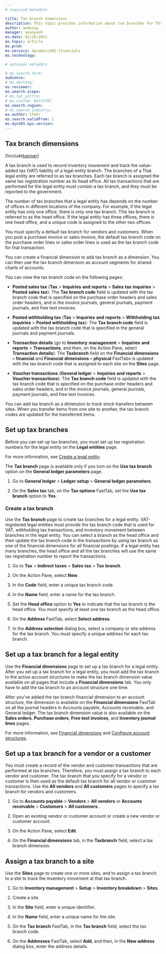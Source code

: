 ```yaml
---
# required metadata

title: Tax branch dimensions
description: This topic provides information about tax branches for Thailand.
author: andosip
manager: anasyash
ms.date: 01/25/2021
ms.topic: article
ms.prod:
ms.service: dynamics365-financials
ms.technology: 

# optional metadata

# ms.search.form:
audience: 
# ms.devlang: 
ms.reviewer: 
ms.search.scope:
# ms.tgt_pltfrm: 
# ms.custom: NotInTOC
ms.search.region: 
# ms.search.industry:
ms.author: tfehr
ms.search.validFrom: 2
ms.dyn365.ops.version:
---
```


## Tax branch dimensions

[!include[banner](../includes/banner.md)]

A tax branch is used to record inventory movement and track the
value-added tax (VAT) liability of a legal entity branch. The branches
of a Thai legal entity are referred to as tax branches. Each tax branch
is assigned the same tax registration number as its head office. All tax
transactions that are performed for the legal entity must contain a tax
branch, and they must be reported to the government.

The number of tax branches that a legal entity has depends on the number
of offices in different locations of the company. For example, if the
legal entity has only one office, there is only one tax branch. This tax
branch is referred to as the head office. If the legal entity has three
offices, there is one head office, and a unique code is assigned to the
other two offices.

You must specify a default tax branch for vendors and customers. When
you post a purchase invoice or sales invoice, the default tax branch
code on the purchase order lines or sales order lines is used as the tax
branch code for that transaction.

You can create a financial dimension to add tax branch as a dimension.
You can then use the tax branch dimension as account segments for shared
charts of accounts.

You can view the tax branch code on the following pages:

- **Posted sales tax** (**Tax** &gt; **Inquiries** **and**
 **reports** &gt; **Sales** **tax** **inquiries** &gt; **Posted**
 **sales** **tax**): The **Tax branch code** field is updated with
    the tax branch code that is specified on the purchase order headers
    and sales order headers, and in the invoice journals, general
    journals, payment journals, and free text invoices.

- **Posted withholding tax** (**Tax** &gt; **Inquiries** **and**
 **reports** &gt; **Withholding** **tax** **inquiries** &gt;
 **Posted** **withholding** **tax**): The **Tax branch code** field
    is updated with the tax branch code that is specified in the general
    journals and payment journals.

- **Transaction details** (go to **Inventory** **management** &gt;
 **Inquiries** **and** **reports** &gt; **Transactions**, and then,
    on the Action Pane, select **Transaction** **details**): The
 **Taxbranch** field on the **Financial** **dimensions** **–**
 **financial** and **Financial** **dimensions** **–** **physical**
    FastTabs is updated with the tax branch code that is assigned to
    each site on the **Sites** page.

- **Voucher transactions** (**General ledger** &gt; **Inquiries**
 **and** **reports** &gt; **Voucher transactions**): The **Tax branch
    code** field is updated with the tax branch code that is specified
    on the purchase order headers and sales order headers, and in the
    invoice journals, general journals, payment journals, and free text
    invoices.

You can add tax branch as a dimension to track stock transfers between
sites. When you transfer items from one site to another, the tax branch
codes are updated for the transferred items.

## Set up tax branches

Before you can set up tax branches, you must set up tax registration
numbers for the legal entity on the **Legal entities** page.

For more information, see [Create a legal entity](../../fin-ops-core/fin-ops/organization-administration/tasks/create-legal-entity.md).

The **Tax branch** page is available only if you turn on the **Use tax
branch** option on the **General ledger parameters** page.

1.  Go to **General ledger** &gt; **Ledger setup** &gt; **General ledger
    parameters**.

2.  On the **Sales tax** tab, on the **Tax options** FastTab, set the
 **Use tax branch** option to **Yes**.

### Create a tax branch

Use the **Tax branch** page to create tax branches for a legal entity.
VAT-registered legal entities must provide the tax branch code that is
used for VAT, withholding tax transactions, and inventory movement
between branches in the legal entity. You can select a branch as the
head office and then update the tax branch code in the transactions by
using tax branch as one of the financial dimensions for all financial
postings. If a legal entity has many branches, the head office and all
the tax branches will use the same tax registration number to report the
transactions.

1.  Go to **Tax** &gt; **Indirect** **taxes** &gt; **Sales**
 **tax** &gt; **Tax** **branch**.

2.  On the Action Pane, select **New**.

3.  In the **Code** field, enter a unique tax branch code.

4.  In the **Name** field, enter a name for the tax branch.

5.  Set the **Head office** option to **Yes** to indicate that the tax
    branch is the head office. You must specify at least one tax branch
    as the head office.

6.  On the **Address** FastTab, select **Select address**.

7.  In the **Address selection** dialog box, select a company or site
    address for the tax branch. You must specify a unique address for
    each tax branch.

## Set up a tax branch for a legal entity

Use the **Financial dimensions** page to set up a tax branch for a legal
entity. After you set up a tax branch for a legal entity, you must add
the tax branch to the active account structures to make the tax branch
dimension value available on all pages that include a **Financial
dimensions** tab. You only have to add the tax branch to an account
structure one time.

After you've added the tax branch financial dimension to an account
structure, the dimension is available on the **Financial dimensions**
FastTab on all the journal headers in Accounts payable, Accounts
receivable, and General ledger. The tax branch dimension value is also
available on the **Sales orders**, **Purchase orders**, **Free text
invoices**, and **Inventory journal lines** pages.

For more information, see [Financial
dimensions](../general-ledger/financial-dimensions.md)
and [Configure account
structures](../general-ledger/configure-account-structures.md).

## Set up a tax branch for a vendor or a customer

You must create a record of the vendor and customer transactions that
are performed at tax branches. Therefore, you must assign a tax branch
to each vendor and customer. The tax branch that you specify for a
vendor or customer is then used as the default tax branch for all vendor
or customer transactions. Use the **All vendors** and **All customers**
pages to specify a tax branch for vendors and customers.

1.  Go to **Accounts payable** &gt; **Vendors** &gt; **All vendors** or
 **Accounts receivable** &gt; **Customers** &gt; **All customers**..

2.  Open an existing vendor or customer account or create a new vendor
    or customer account.

3.  On the Action Pane, select **Edit**.

4.  On the **Financial dimensions** tab, in the **Taxbranch** field,
    select a tax branch dimension.

## Assign a tax branch to a site

Use the **Sites** page to create one or more sites, and to assign a tax
branch to a site to track the inventory movement at that tax branch.

1.  Go to **Inventory management** &gt; **Setup** &gt; **Inventory
    breakdown** &gt; **Sites**.

2.  Create a site.

3.  In the **Site** field, enter a unique identifier.

4.  In the **Name** field, enter a unique name for the site.

5.  On the **Tax branch** FastTab, in the **Tax branch** field, select
    the tax branch code.

6.  On the **Addresses** FastTab, select **Add**, and then, in the **New
    address** dialog box, enter the address details.



